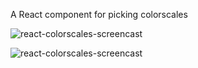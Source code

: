 A React component for picking colorscales

![react-colorscales-screencast](https://github.com/plotly/react-colorscale-picker/raw/master/screenshot.png)

![react-colorscales-screencast](https://github.com/plotly/react-colorscale-picker/raw/master/screencast.gif)
